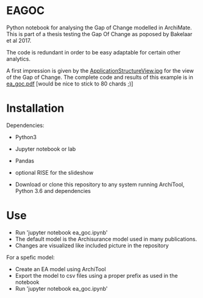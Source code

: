 # EAGOC
Python notebook for analysing the Gap of Change modelled in ArchiMate. This is part of a thesis testing the Gap Of Change as poposed by Bakelaar et al 2017.

The code is redundant in order to be easy adaptable for certain other analytics.

A first impression is given by the [ApplicationStructureView.jpg](ApplicationStructureView.JPG) for the view of the Gap of Change.
The complete code and results of this example is in [ea_goc.pdf](ea_goc.pdf) [would be nice to stick to 80 chards ;)]

# Installation
Dependencies: 
- Python3
- Jupyter notebook or lab
- Pandas
- optional RISE for the slideshow

- Download or clone this repository to any system running ArchiTool, Python 3.6 and dependencies

# Use
- Run 'jupyter notebook ea_goc.ipynb' 
- The default model is the Archisurance model used in many publications.
- Changes are visualized like included picture in the repository

For a spefic model:
- Create an EA model using ArchiTool
- Export the model to csv files using a proper prefix as used in the notebook
- Run 'jupyter notebook ea_goc.ipynb'
